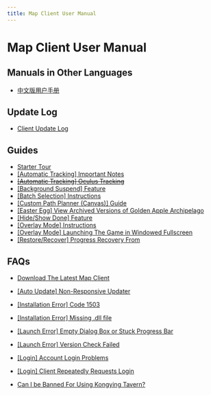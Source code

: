 ```yaml
---
title: Map Client User Manual
---
```


# Map Client User Manual
## **Manuals in Other Languages**
  - [中文版用户手册](https://support.qq.com/products/321980/faqs/94938)
## **Update Log**
  - [Client Update Log](https://discord.gg/SWz6RTWNkm)
## **Guides**
  - [Starter Tour]()
  - [[Automatic Tracking] Important Notes](./guide/auto-tracking/Important%20Notes.md)
  - [~~[Automatic Tracking] Oculus Tracking~~](./guide/auto-tracking/Oculus%20Tracking.md)
  - [[Background Suspend] Feature](./guide/bg-suspend/Background%20Suspend.md)
  - [[Batch Selection] Instructions](./guide/batch-selection/Instructions.md)
  - [[Custom Path Planner (Canvas)] Guide](./guide/canvas/Guide.md)
  - [[Easter Egg] View Archived Versions of Golden Apple Archipelago](./guide/easter-egg/View%20Archived%20Versions%20of%20Golden%20Apple%20Archipelago.md)
  - [[Hide/Show Done] Feature](./guide/hide-show-done/Hide%20Done%20Show%20Done.md)
  - [[Overlay Mode] Instructions](./guide/overlay-mode/Instructions.md)
  - [[Overlay Mode] Launching The Game in Windowed Fullscreen](./guide/overlay-mode/Fullscreen-Windowed/Launching%20The%20Game%20in%20Fullscreen%20Windowed.md)
  - [[Restore/Recover] Progress Recovery From](./guide/restore-recover/Progress%20Recovery%20From%20Stored%20Data.md)

## **FAQs**
  - [Download The Latest Map Client](../download-client.md) 
  - [[Auto Update] Non-Responsive Updater](./faq/auto-update/Non-Responsive%20Updater.md)
  - [[Installation Error] Code 1503](./faq/Instl-error/Code%201503.md)
  - [[Installation Error] Missing .dll file](./faq/Instl-error/Missing%20.dll%20file.md)
  - [[Launch Error] Empty Dialog Box or Stuck Progress Bar](./faq/launch-error/Empty%20Dialog%20Box%20or%20Stuck%20Progress%20Bar.md)
  - [[Launch Error] Version Check Failed](./faq/launch-error/Version%20Check%20Failed.md)
  - [[Login] Account Login Problems](./faq/login/Account%20Login%20Problems.md)
  - [[Login] Client Repeatedly Requests Login](./faq/login/Client%20Repeatedly%20Requests%20Login.md)

  - [Can I be Banned For Using Kongying Tavern?](./faq/account-safety/Can%20I%20be%20Banned%20For%20Using%20Kongying%20Tavern.md)